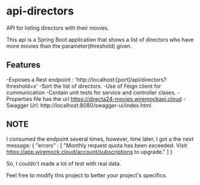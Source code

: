 # api-directors
API for listing directors with their movies.

This api is a Spring Boot application that shows a list of directors who have more movies than the parameter(threshold) given.

## Features ##
-Exposes a Rest endpoint : 'http://localhost:[port]/api/directors?threshold=x'
-Sort the list of directors.
-Use of Feign client for cummunication
-Contain unit tests for service and controller clases.
-Properties file has the url https://directa24-movies.wiremockapi.cloud
-Swagger Url: http://localhost:8080/swagger-ui/index.html

## NOTE ##
I consumed the endpoint several times, however, time later, I got a the next message:
{
  "errors" : [ "Monthly request quota has been exceeded. Visit https://app.wiremock.cloud/account/subscriptions to upgrade." ]
}

So, I couldn't made a lot of test with real data.

Feel free to modify this project to better your project's specifics.
